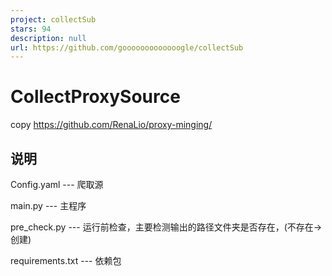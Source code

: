 ```yaml
---
project: collectSub
stars: 94
description: null
url: https://github.com/gooooooooooooogle/collectSub
---
```


CollectProxySource
==================

copy https://github.com/RenaLio/proxy-minging/

说明
--

Config.yaml --- 爬取源

main.py --- 主程序

pre\_check.py --- 运行前检查，主要检测输出的路径文件夹是否存在，(不存在->创建)

requirements.txt --- 依赖包
